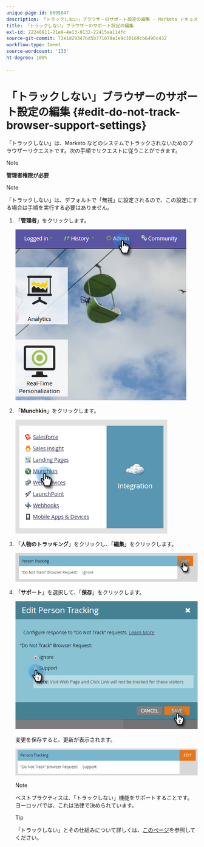 ```yaml
---
unique-page-id: 6095047
description: 「トラックしない」ブラウザーのサポート設定の編集 - Marketo ドキュメント - 製品ドキュメント
title: 「トラックしない」ブラウザーのサポート設定の編集
exl-id: 22248911-21e9-4e13-9132-22415aa114fc
source-git-commit: 72e1d29347bd5b77107da1e9c30169cb6490c432
workflow-type: tm+mt
source-wordcount: '133'
ht-degree: 100%

---
```


# 「トラックしない」ブラウザーのサポート設定の編集 {#edit-do-not-track-browser-support-settings}

「トラックしない」は、Marketo などのシステムでトラックされないためのブラウザーリクエストです。次の手順でリクエストに従うことができます。

>[!NOTE]
>
>**管理者権限が必要**

>[!NOTE]
>
>「トラックしない」は、デフォルトで「無視」に設定されるので、この設定にする場合は手順を実行する必要はありません。

1. 「**管理者**」をクリックします。

   ![](assets/one.png)

1. 「**Munchkin**」をクリックします。

   ![](assets/two.png)

1. 「**人物のトラッキング**」をクリックし、「**編集**」をクリックします。

   ![](assets/three-2.png)

1. 「**サポート**」を選択して、「**保存**」をクリックします。

   ![](assets/four-1.png)

   変更を保存すると、更新が表示されます。

   ![](assets/five-1.png)

   >[!NOTE]
   >
   >ベストプラクティスは、「トラックしない」機能をサポートすることです。ヨーロッパでは、これは法律で決められています。

   >[!TIP]
   >
   >「トラックしない」とその仕組みについて詳しくは、[このページ](https://en.wikipedia.org/wiki/Do_Not_Track)を参照してください。
